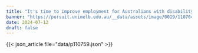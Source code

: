 ```yaml
---
title: "It's time to improve employment for Australians with disability"
banner: "https://pursuit.unimelb.edu.au/__data/assets/image/0019/110764/DisabilityWork1-WomanDeskSmiling-Getty.jpg"
date: 2024-07-12
draft: false
---
```


{{< json_article file="data/p110759.json" >}}